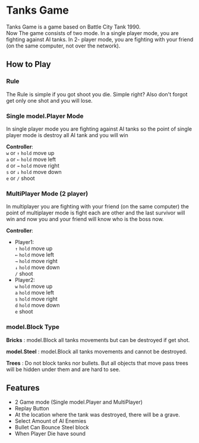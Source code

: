 # Tanks Game
Tanks Game is a game based on Battle City Tank 1990.  
Now The game consists of two mode. In a single player mode, you are fighting against AI tanks. In 2-
player mode, you are fighting with your friend (on the same computer, not over the network).

## How to Play
### Rule
The Rule is simple if you got shoot you die. Simple right? Also don't forgot get only one shot and you will lose. 

### Single model.Player Mode
In single player mode you are fighting against AI tanks so the point of single player mode is destroy all AI tank and you will win  

**Controller**:   
```w``` or ```↑``` ```hold``` move up  
```a``` or ```←``` ```hold``` move left  
```d``` or ```→``` ```hold``` move right  
```s``` or ```↓``` ```hold``` move down  
```e``` or ```/``` shoot

### MultiPlayer Mode (2 player)
In multiplayer you are fighting with your friend (on the same computer) the point of multiplayer mode is fight each are other and the last survivor will win and now you and your friend will know who is the boss now.

**Controller**:
- Player1:  
```↑``` ```hold``` move up  
```←``` ```hold``` move left  
```→``` ```hold``` move right  
```↓``` ```hold``` move down  
```/``` shoot
- Player2:  
```w``` ```hold``` move up  
```a``` ```hold``` move left  
```s``` ```hold``` move right  
```d``` ```hold``` move down   
```e``` shoot

### model.Block Type
**Bricks** : model.Block all tanks movements but can be destroyed if get shot.  

**model.Steel** : model.Block all tanks movements and cannot be destroyed.  

**Trees** : Do not block tanks nor bullets. But all objects that move pass trees will be hidden
under them and are hard to see.

## Features
* 2 Game mode (Single model.Player and MultiPlayer)
* Replay Button
* At the location where the tank was destroyed, there will be a grave.
* Select Amount of AI Enemies
* Bullet Can Bounce Steel block
* When Player Die have sound
